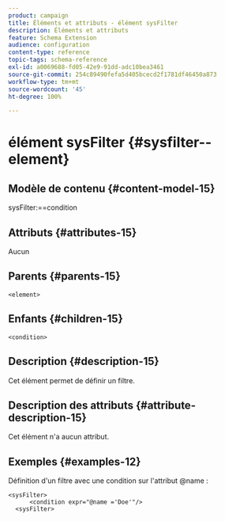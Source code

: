 ```yaml
---
product: campaign
title: Éléments et attributs - élément sysFilter
description: Éléments et attributs
feature: Schema Extension
audience: configuration
content-type: reference
topic-tags: schema-reference
exl-id: a0069688-fd05-42e9-91dd-adc10bea3461
source-git-commit: 254c89490fefa5d405bcecd2f1781df46450a873
workflow-type: tm+mt
source-wordcount: '45'
ht-degree: 100%

---
```


# élément sysFilter {#sysfilter--element}


## Modèle de contenu {#content-model-15}

sysFilter:==condition

## Attributs {#attributes-15}

Aucun

## Parents {#parents-15}

`<element>`

## Enfants {#children-15}

`<condition>`

## Description {#description-15}

Cet élément permet de définir un filtre.

## Description des attributs {#attribute-description-15}

Cet élément n&#39;a aucun attribut.

## Exemples       {#examples-12}

Définition d&#39;un filtre avec une condition sur l&#39;attribut @name :

```
<sysFilter>
      <condition expr="@name ='Doe'"/>
  <sysFilter>
```
